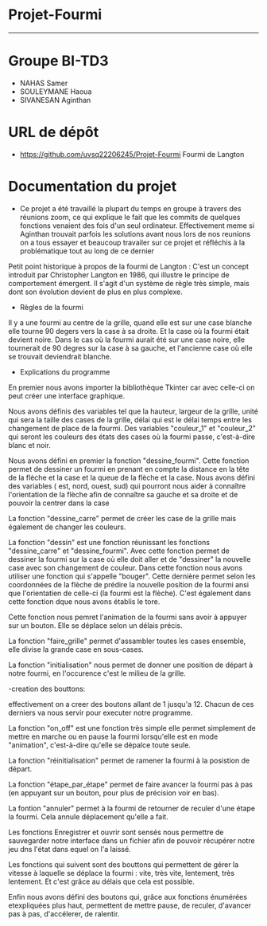 # Projet-Fourmi
---

#  Groupe BI-TD3
* NAHAS Samer
* SOULEYMANE Haoua
* SIVANESAN Aginthan

# URL de dépôt
* https://github.com/uvsq22206245/Projet-Fourmi
                                                                   Fourmi de Langton
# Documentation du projet
* Ce projet a été travaillé la plupart du temps en groupe à travers des réunions zoom, ce qui explique le fait que les commits de quelques fonctions venaient des fois d'un seul ordinateur. Effectivement meme si Aginthan trouvait parfois les solutions avant nous lors de nos reunions on a tous essayer et beaucoup travailer sur ce projet et réfléchis à la problématique tout au long de ce dernier 

Petit point historique à propos de la fourmi de Langton :
C'est un concept introduit par Christopher Langton en 1986, qui illustre le principe de comportement émergent. Il s'agit d'un système de règle très simple, mais dont son évolution devient de plus en plus complexe.

* Règles de la fourmi
 
Il y a une fourmi au centre de la grille, quand elle est sur une case blanche elle tourne 90 degers vers la case à sa droite. Et la case où la fourmi était devient noire. Dans le cas où la fourmi aurait été sur une case noire, elle tournerait de 90 degres sur la case à sa gauche, et l'ancienne case où elle se trouvait deviendrait blanche.

* Explications du programme

 En premier nous avons importer la bibliothèque Tkinter car avec celle-ci on peut créer une interface graphique.
 
 Nous avons définis des variables tel que la hauteur, largeur de la grille, unité qui sera la taille des cases de la grille, délai qui est le délai temps entre les changement de place de la fourmi. Des variables "couleur_1" et "couleur_2" qui seront les couleurs des états des cases où la fourmi passe, c'est-à-dire blanc et noir.
 
 Nous avons défini en premier la fonction "dessine_fourmi". Cette fonction permet de dessiner un fourmi en prenant en compte la distance en la tête de la flèche et la case et la queue de la flèche et la case. Nous avons défini des variables ( est, nord, ouest, sud) qui pourront nous aider à connaître l'orientation de la flèche afin de connaître sa gauche et sa droite et de pouvoir la centrer dans la case
 
 La fonction "dessine_carre" permet de créer les case de la grille mais également de changer les couleurs. 
 
 La fonction "dessin" est une fonction réunissant les fonctions "dessine_carre" et "dessine_fourmi". Avec cette fonction permet de dessiner la fourmi sur la case où elle doit aller et de "dessiner" la nouvelle case avec son changement de couleur. Dans cette fonction nous avons utiliser une fonction qui s'appelle "bouger". Cette dernière permet selon les coordonnées de la flèche de prédire la nouvelle position de la fourmi ansi que l'orientatien de celle-ci (la fourmi est la flèche).
C'est également dans cette fonction dque nous avons établis le tore.
 
 Cette fonction nous pemret l'animation de la fourmi sans avoir à appuyer sur un bouton. Elle se déplace selon un délais précis.
 
 La fonction "faire_grille" permet d'assambler toutes les cases ensemble, elle divise la grande case en sous-cases.
 
 La fonction "initialisation" nous permet de donner une position de départ à notre fourmi, en l'occurence c'est le milieu de la grille.
 
 -creation des bouttons:

effectivement on a creer des boutons allant de 1 jusqu'a 12. Chacun de ces derniers va nous servir pour executer notre programme. 

 La fonction "on_off" est une fonction très simple elle permet simplement de mettre en marche ou en pause la fourmi lorsqu'elle est en mode "animation", c'est-à-dire qu'elle se dépalce toute seule.

 La fonction "réinitialisation" permet de ramener la fourmi à la posistion de départ.
 
 La fonction "étape_par_étape" permet de faire avancer la fourmi pas à pas (en appuyant sur un bouton, pour plus de précision voir en bas).
 
 La fontion "annuler" permet à la fourmi de retourner de reculer d'une étape la fourmi. Cela annule déplacement qu'elle a fait.
 
 Les fonctions Enregistrer et ouvrir sont sensés nous permettre de sauvegarder notre interface dans un fichier afin de pouvoir récupérer notre jeu dns l'état dans equel on l'a laissé.
 
 Les fonctions qui suivent sont des bouttons qui permettent de gérer la vitesse à laquelle se déplace la fourmi :  vite, très vite, lentement, très lentement. Et c'est grâce au délais que cela est possible.
 
 Enfin nous avons défini des boutons qui, grâce aux fonctions énumérées etexpliquées plus haut, permettent de mettre pause, de reculer, d'avancer pas à pas, d'accélerer, de ralentir.
